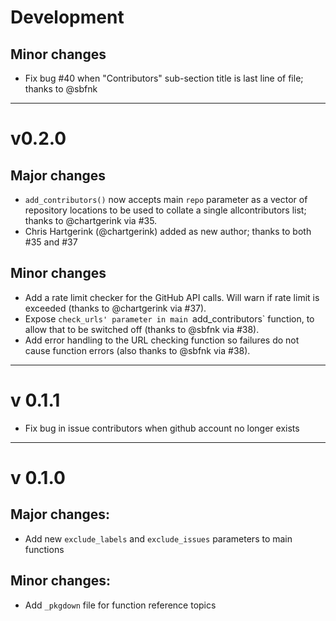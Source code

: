 # Development

## Minor changes

- Fix bug #40 when "Contributors" sub-section title is last line of file; thanks to @sbfnk

---

# v0.2.0

## Major changes

- `add_contributors()` now accepts main `repo` parameter as a vector of repository locations to be used to collate a single allcontributors list; thanks to @chartgerink via #35.
- Chris Hartgerink (@chartgerink) added as new author; thanks to both #35 and #37

## Minor changes

- Add a rate limit checker for the GitHub API calls. Will warn if rate limit is exceeded (thanks to @chartgerink via #37).
- Expose `check_urls' parameter in main `add_contributors` function, to allow that to be switched off (thanks to @sbfnk via #38).
- Add error handling to the URL checking function so failures do not cause function errors (also thanks to @sbfnk via #38).

---

# v 0.1.1

- Fix bug in issue contributors when github account no longer exists

---

# v 0.1.0

## Major changes:

- Add new `exclude_labels` and `exclude_issues` parameters to main functions

## Minor changes:

- Add `_pkgdown` file for function reference topics
